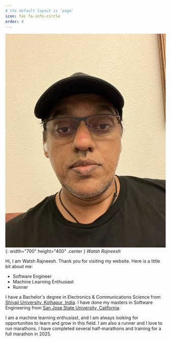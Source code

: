 ```yaml
---
# the default layout is 'page'
icon: fas fa-info-circle
order: 4
---
```

![Profile](/assets/images/watsh.png){: width="700" height="400" .center }
_Watsh Rajneesh_

Hi, I am Watsh Rajneesh. Thank you for visiting my website. Here is a little bit about me:
- Software Engineer 
- Machine Learning Enthusiast
- Runner

I have a Bachelor's degree in Electronics & Communications Science from [Shivaji University, Kolhapur, India](https://www.unishivaji.ac.in/). I have done my masters in Software Engineering from [San Jose State University, California](https://www.sjsu.edu/).  

I am a machine learning enthusiast, and I am always looking for opportunities to learn and grow in this field. I am also a runner and I love to run marathons. I have completed several half-marathons and training for a full marathon in 2025.
